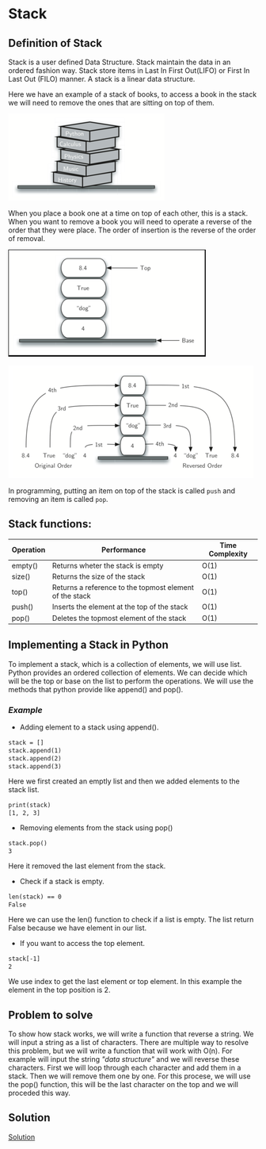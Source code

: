 # **Stack**

## **Definition of Stack**

Stack is a user defined Data Structure. Stack maintain the data in an ordered fashion way. Stack store items in Last In First Out(LIFO) or First In Last Out (FILO) manner. A stack is a linear data structure.

Here we have an example of a stack of books, to access a book in the stack we will need to remove the ones that are sitting on top of them.

![Stack of books](images/stack_1.png)

When you place a book one at a time on top of each other, this is a stack. When you want to remove a book you will need to operate a reverse of the order that they were place. The order of insertion is the reverse of the order of removal. 

![Stack of objects](images/stack_2.png)

![Stack of objects](images/stack_3.png)

In programming, putting an item on top of the stack is called `push` and removing an item is called `pop`. 

## **Stack functions:**

| Operation | Performance | Time Complexity |
| --- | --- | --- |
empty() | Returns wheter the stack is empty | O(1)
size() | Returns the size of the stack | O(1)
top() | Returns a reference to the topmost element of the stack | O(1)
push() | Inserts the element at the top of the stack | O(1)
pop() | Deletes the topmost element of the stack | O(1)

## **Implementing a Stack in Python**

To implement a stack, which is a collection of elements, we will use list. Python provides an ordered collection of elements. We can decide which will be the top or base on the list to perform the operations. We will use the methods that python provide like append() and pop().

### _Example_

* Adding element to a stack using append().

```
stack = [] 
stack.append(1)
stack.append(2)
stack.append(3)
```
Here we first created an emptly list and then we added elements to the stack list.

```
print(stack)
[1, 2, 3]
```

* Removing elements from the stack using pop()
```
stack.pop()
3
```
Here it removed the last element from the stack. 

* Check if a stack is empty. 
```
len(stack) == 0
False
```
Here we can use the len() function to check if a list is empty. The list return False because we have element in our list.

* If you want to access the top element. 
```
stack[-1]
2
```
We use index to get the last element or top element. In this example the element in the top position is 2. 

## **Problem to solve**

To show how stack works, we will write a function that reverse a string. We will input a string as a list of characters. There are multiple way to resolve this problem, but we will write a function that will work with O(n). 
For example will input the string _"data structure"_ and we will reverse these characters. First we will loop through each character and add them in a stack. Then we will remove them one by one. For this procese, we will use the pop() function, this will be the last character on the top and we will proceded this way. 

## **Solution**

[Solution](stack.py)